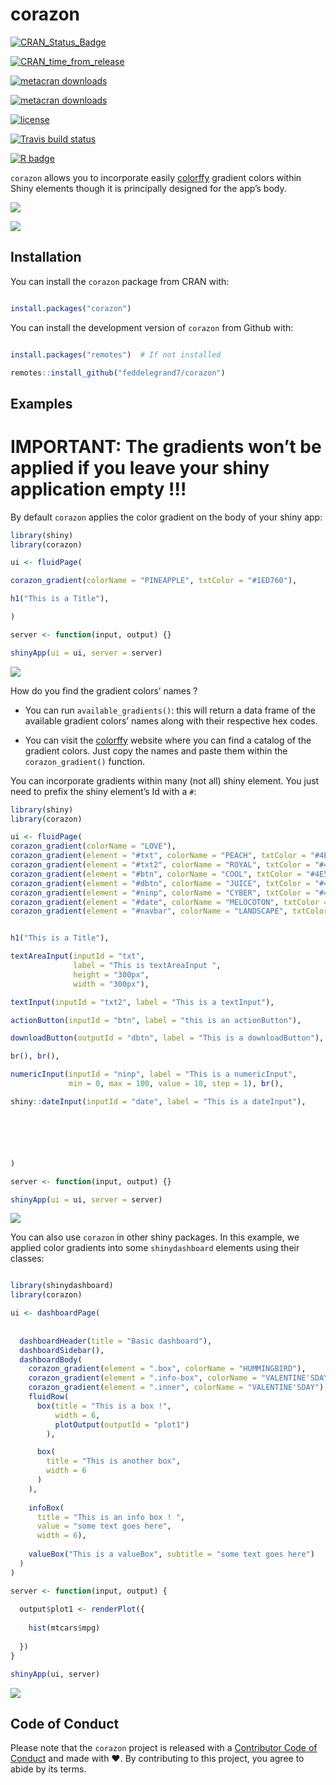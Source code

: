 
<!-- README.md is generated from README.Rmd. Please edit that file -->

# corazon

<!-- badges: start -->

[![CRAN\_Status\_Badge](https://www.r-pkg.org/badges/version/corazon)](https://cran.r-project.org/package=corazon)

[![CRAN\_time\_from\_release](https://www.r-pkg.org/badges/ago/corazon)](https://cran.r-project.org/package=corazon)

[![metacran
downloads](https://cranlogs.r-pkg.org/badges/corazon)](https://cran.r-project.org/package=corazon)

[![metacran
downloads](https://cranlogs.r-pkg.org/badges/grand-total/corazon)](https://cran.r-project.org/package=corazon)

[![license](https://img.shields.io/github/license/mashape/apistatus.svg)](https://choosealicense.com/licenses/mit/)

[![Travis build
status](https://travis-ci.com/feddelegrand7/corazon.svg?branch=master)](https://travis-ci.com/feddelegrand7/corazon)

[![R
badge](https://img.shields.io/badge/Build%20with-♥%20and%20R-yellow)](https://github.com/feddelegrand7/corazon)

<!-- badges: end -->

`corazon` allows you to incorporate easily
[colorffy](https://www.colorffy.com/gradients/catalog) gradient colors
within Shiny elements though it is principally designed for the app’s
body.

![](man/figures/corazon.jpg)

![](man/figures/corazon2.png)

## Installation

You can install the `corazon` package from CRAN with:

``` r

install.packages("corazon")
```

You can install the development version of `corazon` from Github with:

``` r

install.packages("remotes")  # If not installed 

remotes::install_github("feddelegrand7/corazon")
```

## Examples

# IMPORTANT: The gradients won’t be applied if you leave your shiny application empty \!\!\!

By default `corazon` applies the color gradient on the body of your
shiny app:

``` r
library(shiny)
library(corazon)

ui <- fluidPage(

corazon_gradient(colorName = "PINEAPPLE", txtColor = "#1ED760"),

h1("This is a Title"),

)

server <- function(input, output) {}

shinyApp(ui = ui, server = server)
```

![](man/figures/corazon_example1.png)

How do you find the gradient colors’ names ?

  - You can run `available_gradients()`: this will return a data frame
    of the available gradient colors’ names along with their respective
    hex codes.

  - You can visit the
    [colorffy](https://www.colorffy.com/gradients/catalog) website where
    you can find a catalog of the gradient colors. Just copy the names
    and paste them within the `corazon_gradient()` function.

You can incorporate gradients within many (not all) shiny element. You
just need to prefix the shiny element’s Id with a `#`:

``` r
library(shiny)
library(corazon)

ui <- fluidPage(
corazon_gradient(colorName = "LOVE"),
corazon_gradient(element = "#txt", colorName = "PEACH", txtColor = "#4E5C68"),
corazon_gradient(element = "#txt2", colorName = "ROYAL", txtColor = "#4E5C68"), 
corazon_gradient(element = "#btn", colorName = "COOL", txtColor = "#4E5C68"), 
corazon_gradient(element = "#dbtn", colorName = "JUICE", txtColor = "#4E5C68"),
corazon_gradient(element = "#ninp", colorName = "CYBER", txtColor = "#4E5C68"),
corazon_gradient(element = "#date", colorName = "MELOCOTON", txtColor = "#4E5C68"),
corazon_gradient(element = "#navbar", colorName = "LANDSCAPE", txtColor = "#4E5C68"),


h1("This is a Title"),

textAreaInput(inputId = "txt", 
              label = "This is textAreaInput ",
              height = "300px",
              width = "300px"),

textInput(inputId = "txt2", label = "This is a textInput"), 

actionButton(inputId = "btn", label = "this is an actionButton"), 

downloadButton(outputId = "dbtn", label = "This is a downloadButton"),

br(), br(),

numericInput(inputId = "ninp", label = "This is a numericInput", 
             min = 0, max = 100, value = 10, step = 1), br(), 

shiny::dateInput(inputId = "date", label = "This is a dateInput"), 






)

server <- function(input, output) {}

shinyApp(ui = ui, server = server)
```

![](man/figures/corazon_example2.png)

You can also use `corazon` in other shiny packages. In this example, we
applied color gradients into some `shinydashboard` elements using their
classes:

``` r

library(shinydashboard)
library(corazon)

ui <- dashboardPage(
  
  
  dashboardHeader(title = "Basic dashboard"),
  dashboardSidebar(),
  dashboardBody(  
    corazon_gradient(element = ".box", colorName = "HUMMINGBIRD"),
    corazon_gradient(element = ".info-box", colorName = "VALENTINE'SDAY"),
    corazon_gradient(element = ".inner", colorName = "VALENTINE'SDAY"),
    fluidRow(
      box(title = "This is a box !", 
          width = 6, 
          plotOutput(outputId = "plot1")
        ),

      box(
        title = "This is another box", 
        width = 6
      )
    ), 
    
    infoBox(
      title = "This is an info box ! ", 
      value = "some text goes here", 
      width = 6),
    
    valueBox("This is a valueBox", subtitle = "some text goes here")
  )
)

server <- function(input, output) {
  
  output$plot1 <- renderPlot({
    
    hist(mtcars$mpg)
    
  })
}

shinyApp(ui, server)
```

![](man/figures/corazon_example4.png)

## Code of Conduct

Please note that the `corazon` project is released with a [Contributor
Code of
Conduct](https://contributor-covenant.org/version/2/0/CODE_OF_CONDUCT.html)
and made with ❤️. By contributing to this project, you agree to abide by
its terms.
